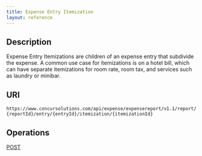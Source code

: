 ```yaml
---
title: Expense Entry Itemization
layout: reference
---
```



## Description
Expense Entry Itemizations are children of an expense entry that subdivide the expense. A common use case for itemizations is on a hotel bill, which can have separate itemizations for room rate, room tax, and services such as laundry or minibar.

## URI
`https://www.concursolutions.com/api/expense/expensereport/v1.1/report/{reportId}/entry/{entryId}/itemization/{itemizationId}`

## Operations
[POST](/api-reference-deprecated/version-one-one/expense-entry/post-expense-entry.html)






